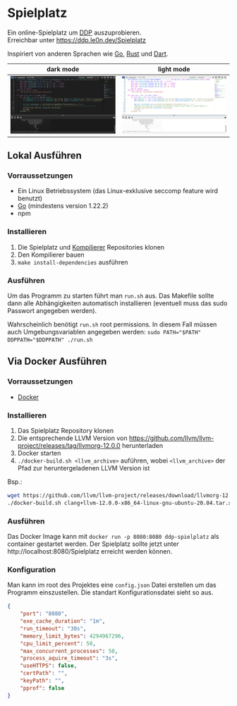 # Spielplatz

Ein online-Spielplatz um [DDP](https://github.com/DDP-Projekt/Kompilierer) auszuprobieren.\
Erreichbar unter https://ddp.le0n.dev/Spielplatz

Inspiriert von anderen Sprachen wie [Go](https://go.dev/play/), [Rust](https://play.rust-lang.org/?version=stable&mode=debug&edition=2021) und [Dart](https://dartpad.dev/?).

| dark mode | light mode |
|---|---|
|![showcase-dark](static/img/showcase-dark.png)|![showcase-light](static/img/showcase-light.png)|

## Lokal Ausführen
### Vorraussetzungen
* Ein Linux Betriebssystem (das Linux-exklusive seccomp feature wird benutzt)
* [Go](https://go.dev/doc/install) (mindestens version 1.22.2)
* npm

### Installieren
1. Die Spielplatz und [Kompilierer](https://github.com/DDP-Projekt/Kompilierer) Repositories klonen
2. Den Kompilierer bauen
3. `make install-dependencies` ausführen

### Ausführen
Um das Programm zu starten führt man `run.sh` aus.
Das Makefile sollte dann alle Abhängigkeiten automatisch installieren (eventuell muss das sudo Passwort angegeben werden).

Wahrscheinlich benötigt `run.sh` root permissions. In diesem Fall müssen auch Umgebungsvariablen angegeben werden:
`sudo PATH="$PATH" DDPPATH="$DDPPATH" ./run.sh`

## Via Docker Ausführen
### Vorraussetzungen

* [Docker](https://docs.docker.com/get-docker/)

### Installieren

1. Das Spielplatz Repository klonen
2. Die entsprechende LLVM Version von https://github.com/llvm/llvm-project/releases/tag/llvmorg-12.0.0 herunterladen 
3. Docker starten
4. `./docker-build.sh <llvm_archive>` auführen, wobei `<llvm_archive>` der Pfad zur heruntergeladenen LLVM Version ist

Bsp.:
```bash
wget https://github.com/llvm/llvm-project/releases/download/llvmorg-12.0.0/clang+llvm-12.0.0-x86_64-linux-gnu-ubuntu-20.04.tar.xz
./docker-build.sh clang+llvm-12.0.0-x86_64-linux-gnu-ubuntu-20.04.tar.xz
```

### Ausführen

Das Docker Image kann mit `docker run -p 8080:8080 ddp-spielplatz` als container gestartet werden.
Der Spielplatz sollte jetzt unter http://localhost:8080/Spielplatz erreicht werden können.

### Konfiguration
Man kann im root des Projektes eine `config.json` Datei erstellen um das Programm einszustellen.
Die standart Konfigurationsdatei sieht so aus.
```json
{
	"port": "8080",
	"exe_cache_duration": "1m",
	"run_timeout": "30s",
	"memory_limit_bytes": 4294967296,
	"cpu_limit_percent": 50,
	"max_concurrent_processes": 50,
	"process_aquire_timeout": "3s",
	"useHTTPS": false,
	"certPath": "",
	"keyPath": "",
	"pprof": false
}
```
